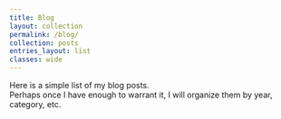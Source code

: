 ```yaml
---
title: Blog
layout: collection
permalink: /blog/
collection: posts
entries_layout: list
classes: wide
---
```


Here is a simple list of my blog posts.
<br/>
Perhaps once I have enough to warrant it, I will organize them by year, category, etc.